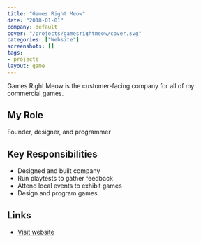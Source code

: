 ```yaml
---
title: "Games Right Meow"
date: "2018-01-01"
company: default
cover: "/projects/gamesrightmeow/cover.svg"
categories: ["Website"]
screenshots: []
tags:
- projects
layout: game
---
```


Games Right Meow is the customer-facing company for all of my commercial games.

## My Role
Founder, designer, and programmer

## Key Responsibilities
* Designed and built company
* Run playtests to gather feedback
* Attend local events to exhibit games
* Design and program games

## Links
* [Visit website](http://gamesrightmeow.com)